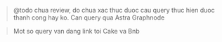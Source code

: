 > @todo chua review, do chua xac thuc duoc cau query thuc hien duoc thanh cong hay ko. Can query qua Astra Graphnode

> Mot so query van dang link toi Cake va Bnb
